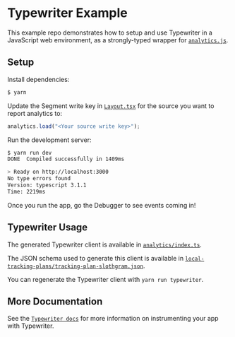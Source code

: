 # Typewriter Example

This example repo demonstrates how to setup and use Typewriter in a JavaScript web environment, as a strongly-typed wrapper for [`analytics.js`](https://segment.com/docs/sources/website/analytics.js/).

## Setup

Install dependencies:

```sh
$ yarn
```

Update the Segment write key in [`Layout.tsx`](./components/Layout.tsx#L10) for the source you want to report analytics to:

```typescript
analytics.load("<Your source write key>");
```

Run the development server:

```sh
$ yarn run dev
DONE  Compiled successfully in 1409ms                                       18:15:03

> Ready on http://localhost:3000
No type errors found
Version: typescript 3.1.1
Time: 2219ms
```

Once you run the app, go the Debugger to see events coming in!

## Typewriter Usage

The generated Typewriter client is available in [`analytics/index.ts`](./analytics/index.ts).

The JSON schema used to generate this client is available in [`local-tracking-plans/tracking-plan-slothgram.json`](../../local-tracking-plans/tracking-plan-slothgram.json).

You can regenerate the Typewriter client with `yarn run typewriter`.

## More Documentation

See the [`Typewriter docs`](https://segment.com/docs/typewriter) for more information on instrumenting your app with Typewriter.
